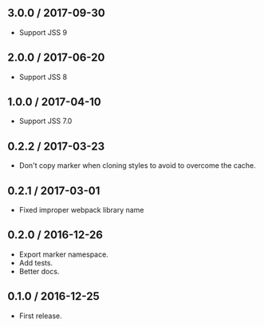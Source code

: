 ## 3.0.0 / 2017-09-30

- Support JSS 9

## 2.0.0 / 2017-06-20

- Support JSS 8

## 1.0.0 / 2017-04-10

- Support JSS 7.0

## 0.2.2 / 2017-03-23

- Don't copy marker when cloning styles to avoid to overcome the cache.

## 0.2.1 / 2017-03-01

- Fixed improper webpack library name

## 0.2.0 / 2016-12-26

- Export marker namespace.
- Add tests.
- Better docs.


## 0.1.0 / 2016-12-25

- First release.
